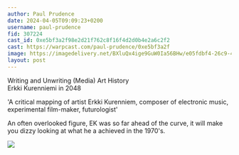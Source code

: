 ```yaml
---
author: Paul Prudence
date: 2024-04-05T09:09:23+0200
username: paul-prudence
fid: 307224
cast_id: 0xe5bf3a2f98e2d21f762c8f16f4d2d0b4e2a6c2f2
cast: https://warpcast.com/paul-prudence/0xe5bf3a2f
image: https://imagedelivery.net/BXluQx4ige9GuW0Ia56BHw/e05fdbf4-26c9-430e-3334-f8da50b50900/original
layout: post
---
```

Writing and Unwriting (Media) Art History   
Erkki Kurenniemi in 2048  
  
'A critical mapping of artist Erkki Kurenniem, composer of electronic music, experimental film-maker, futurologist'  
  
An often overlooked figure, EK was so far ahead of the curve, it will make you dizzy looking at what he a achieved in the 1970's.  

![](https://imagedelivery.net/BXluQx4ige9GuW0Ia56BHw/e05fdbf4-26c9-430e-3334-f8da50b50900/original)